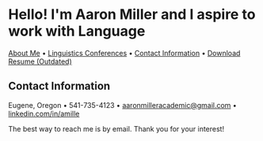 # Hello! I'm Aaron Miller and I aspire to work with Language

<p>
<a href="https://amille929.github.io/">About Me</a>
• <a href="https://amille929.github.io/docs/conferences">Linguistics Conferences</a>
• <a href="https://amille929.github.io/docs/contact">Contact Information</a>
• <a href="https://github.com/Amille929/Amille929.github.io/files/10832354/A_Miller.resume.docx">Download Resume (Outdated)</a>
</p>

## Contact Information
Eugene, Oregon • 541-735-4123 • [aaronmilleracademic@gmail.com](mailto:aaronmilleracademic@gmail.com) • [linkedin.com/in/amille](https://www.linkedin.com/in/amille/)

The best way to reach me is by email. Thank you for your interest!